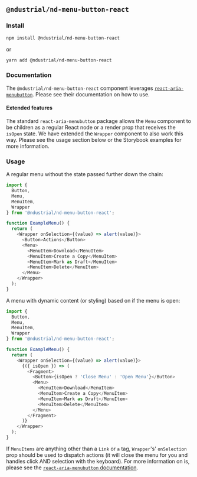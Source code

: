 ## `@ndustrial/nd-menu-button-react`

### Install

```bash
npm install @ndustrial/nd-menu-button-react
```

or

```bash
yarn add @ndustrial/nd-menu-button-react
```

### Documentation

The `@ndustrial/nd-menu-button-react` component leverages [`react-aria-menubutton`](https://github.com/davidtheclark/react-aria-menubutton). Please see their documentation on how to use.

#### Extended features

The standard `react-aria-menubutton` package allows the `Menu` component to be children as a regular React node or a render prop that receives the `isOpen` state. We have extended the `Wrapper` component to also work this way. Please see the usage section below or the Storybook examples for more information.

### Usage

A regular menu without the state passed further down the chain:

```javascript
import {
  Button,
  Menu,
  MenuItem,
  Wrapper
} from '@ndustrial/nd-menu-button-react';

function ExampleMenu() {
  return (
    <Wrapper onSelection={(value) => alert(value)}>
      <Button>Actions</Button>
      <Menu>
        <MenuItem>Download</MenuItem>
        <MenuItem>Create a Copy</MenuItem>
        <MenuItem>Mark as Draft</MenuItem>
        <MenuItem>Delete</MenuItem>
      </Menu>
    </Wrapper>
  );
}
```

A menu with dynamic content (or styling) based on if the menu is open:

```javascript
import {
  Button,
  Menu,
  MenuItem,
  Wrapper
} from '@ndustrial/nd-menu-button-react';

function ExampleMenu() {
  return (
    <Wrapper onSelection={(value) => alert(value)}>
      {({ isOpen }) => (
        <Fragment>
          <Button>{isOpen ? 'Close Menu' : 'Open Menu'}</Button>
          <Menu>
            <MenuItem>Download</MenuItem>
            <MenuItem>Create a Copy</MenuItem>
            <MenuItem>Mark as Draft</MenuItem>
            <MenuItem>Delete</MenuItem>
          </Menu>
        </Fragment>
      )}
    </Wrapper>
  );
}
```

If `MenuItems` are anything other than a `Link` or `a` tag, `Wrapper`'s' `onSelection` prop should be used to dispatch actions (it will close the menu for you and handles click AND selection with the keyboard). For more information on is, please see the [`react-aria-menubutton` documentation](https://github.com/davidtheclark/react-aria-menubutton#wrapper).
